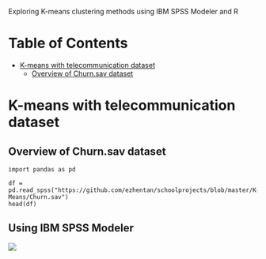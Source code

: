 Exploring K-means clustering methods using IBM SPSS Modeler and R

# Table of Contents

* [K-means with telecommunication dataset](#K-means-with-telecommunication-dataset)
  + [Overview of Churn.sav dataset](#Overview-of-Churn.sav-dataset)

# K-means with telecommunication dataset

## Overview of Churn.sav dataset

```python, eval = TRUE
import pandas as pd

df = pd.read_spss("https://github.com/ezhentan/schoolprojects/blob/master/K-Means/Churn.sav")
head(df)
```

## Using IBM SPSS Modeler

![](https://github.com/ezhentan/schoolprojects/blob/master/K-Means/Images/SPSS%20clusters.png)

